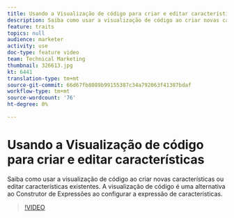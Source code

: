 ```yaml
---
title: Usando a Visualização de código para criar e editar características
description: Saiba como usar a visualização de código ao criar novas características ou editar características existentes. A visualização de código é uma alternativa ao Construtor de Expressões ao configurar a expressão de características.
feature: traits
topics: null
audience: marketer
activity: use
doc-type: feature video
team: Technical Marketing
thumbnail: 326613.jpg
kt: 6441
translation-type: tm+mt
source-git-commit: 66d67fb8089b99155387c34a792063f41387bdaf
workflow-type: tm+mt
source-wordcount: '76'
ht-degree: 0%

---
```



# Usando a Visualização de código para criar e editar características

Saiba como usar a visualização de código ao criar novas características ou editar características existentes. A visualização de código é uma alternativa ao Construtor de Expressões ao configurar a expressão de características.

>[!VIDEO](https://video.tv.adobe.com/v/326613/?quality=12&learn=on)
